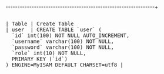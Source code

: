 ---------------------------------------------------------------+
<pre>

| Table | Create Table                                                                                                                                                                                                                |
| user  | CREATE TABLE `user` (
  `id` int(100) NOT NULL AUTO_INCREMENT,
  `username` varchar(100) NOT NULL,
  `password` varchar(100) NOT NULL,
  `role` int(10) NOT NULL,
  PRIMARY KEY (`id`)
) ENGINE=MyISAM DEFAULT CHARSET=utf8 |

</pre>
